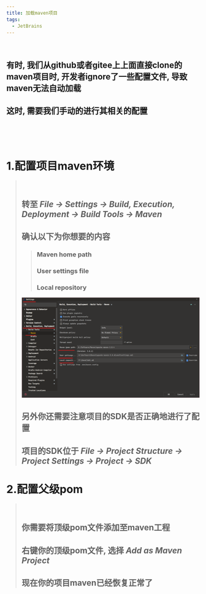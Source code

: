 ```yaml
---
title: 加载maven项目
tags:
  - JetBrains
---
```


<br>

## 有时, 我们从github或者gitee上上面直接clone的maven项目时, 开发者ignore了一些配置文件, 导致maven无法自动加载
## 这时, 需要我们手动的进行其相关的配置

<br><br><br>

# 1.配置项目maven环境
> <br>
> 
> ## 转至 _File -> Settings -> Build, Execution, Deployment -> Build Tools -> Maven_
> ## 确认以下为你想要的内容
> > ### Maven home path
> > ### User settings file
> > ### Local repository
> ![](/assets/image/posts/2022-01-10-LoadMavenProject/MavenConfigurations.png)
> ## 另外你还需要注意项目的SDK是否正确地进行了配置
> ## 项目的SDK位于 _File -> Project Structure -> Project Settings -> Project -> SDK_

# 2.配置父级pom
> <br>
> 
> ## 你需要将顶级pom文件添加至maven工程
> ## 右键你的顶级pom文件, 选择 _Add as Maven Project_
> ## 现在你的项目maven已经恢复正常了